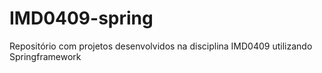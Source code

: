 # IMD0409-spring
Repositório com projetos desenvolvidos na disciplina IMD0409 utilizando Springframework
